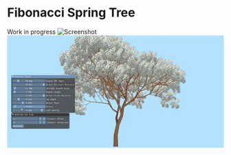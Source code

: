 # Fibonacci Spring Tree
Work in progress
![Screenshot](https://github.com/sarahayu/Fibonacci-Spring-Tree/blob/master/screenshots/screenshot.gif)
![Screenshot](https://github.com/sarahayu/Fibonacci-Spring-Tree/blob/master/screenshots/screenshot.png)